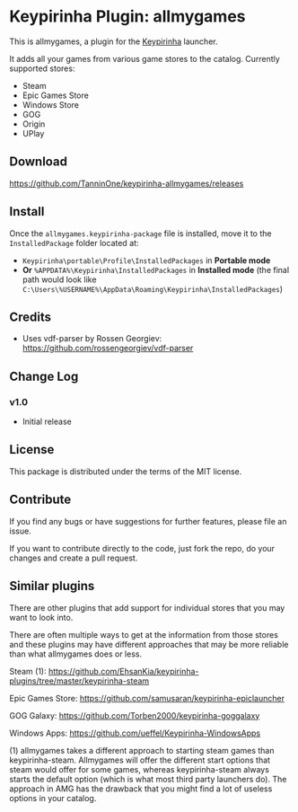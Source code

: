 # Keypirinha Plugin: allmygames

This is allmygames, a plugin for the
[Keypirinha](http://keypirinha.com) launcher.

It adds all your games from various game stores to the catalog.
Currently supported stores:
- Steam
- Epic Games Store
- Windows Store
- GOG
- Origin
- UPlay

## Download

https://github.com/TanninOne/keypirinha-allmygames/releases


## Install

Once the `allmygames.keypirinha-package` file is installed,
move it to the `InstalledPackage` folder located at:

* `Keypirinha\portable\Profile\InstalledPackages` in **Portable mode**
* **Or** `%APPDATA%\Keypirinha\InstalledPackages` in **Installed mode** (the
  final path would look like
  `C:\Users\%USERNAME%\AppData\Roaming\Keypirinha\InstalledPackages`)

## Credits

* Uses vdf-parser by Rossen Georgiev: https://github.com/rossengeorgiev/vdf-parser

## Change Log

### v1.0

* Initial release


## License

This package is distributed under the terms of the MIT license.

## Contribute
If you find any bugs or have suggestions for further features, please file an issue.

If you want to contribute directly to the code, just fork the repo, do your changes and create a pull request.

## Similar plugins

There are other plugins that add support for individual stores that you may want to look into.

There are often multiple ways to get at the information from those stores and these plugins may
have different approaches that may be more reliable than what allmygames does or less.

Steam (1): https://github.com/EhsanKia/keypirinha-plugins/tree/master/keypirinha-steam

Epic Games Store: https://github.com/samusaran/keypirinha-epiclauncher

GOG Galaxy: https://github.com/Torben2000/keypirinha-goggalaxy

Windows Apps: https://github.com/ueffel/Keypirinha-WindowsApps

(1) allmygames takes a different approach to starting steam games than keypirinha-steam. Allmygames will
offer the different start options that steam would offer for some games, whereas keypirinha-steam always starts
the default option (which is what most third party launchers do).
The approach in AMG has the drawback that you might find a lot of useless options in your catalog. 

